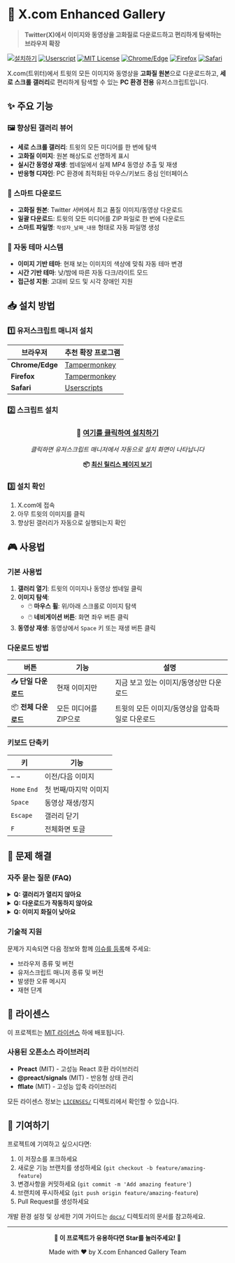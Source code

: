 # 🚀 X.com Enhanced Gallery

> **Twitter(X)에서 이미지와 동영상을 고화질로 다운로드하고 편리하게 탐색하는
> 브라우저 확장**

[![설치하기](https://img.shields.io/badge/설치하기-클릭-brightgreen?style=for-the-badge)](https://github.com/PiesP/xcom-enhanced-gallery/releases/latest/download/xcom-enhanced-gallery.user.js)
[![Userscript](https://img.shields.io/badge/Userscript-Ready-orange)](https://github.com/OpenUserJS/OpenUserJS.org/wiki/Userscript-Beginners-HOWTO)
[![MIT License](https://img.shields.io/badge/License-MIT-green.svg)](LICENSE)
[![Chrome/Edge](https://img.shields.io/badge/Chrome%2FEdge-지원-4285F4)](https://www.google.com/chrome/)
[![Firefox](https://img.shields.io/badge/Firefox-지원-FF7139)](https://www.mozilla.org/firefox/)
[![Safari](https://img.shields.io/badge/Safari-지원-00D4FF)](https://www.apple.com/safari/)

X.com(트위터)에서 트윗의 모든 이미지와 동영상을 **고화질 원본**으로
다운로드하고, **세로 스크롤 갤러리**로 편리하게 탐색할 수 있는 **PC 환경 전용**
유저스크립트입니다.

## ✨ 주요 기능

### 🖼️ 향상된 갤러리 뷰어

- **세로 스크롤 갤러리**: 트윗의 모든 미디어를 한 번에 탐색
- **고화질 이미지**: 원본 해상도로 선명하게 표시
- **실시간 동영상 재생**: 썸네일에서 실제 MP4 동영상 추출 및 재생
- **반응형 디자인**: PC 환경에 최적화된 마우스/키보드 중심 인터페이스

### 💾 스마트 다운로드

- **고화질 원본**: Twitter 서버에서 최고 품질 이미지/동영상 다운로드
- **일괄 다운로드**: 트윗의 모든 미디어를 ZIP 파일로 한 번에 다운로드
- **스마트 파일명**: `작성자_날짜_내용` 형태로 자동 파일명 생성

### 🎨 자동 테마 시스템

- **이미지 기반 테마**: 현재 보는 이미지의 색상에 맞춰 자동 테마 변경
- **시간 기반 테마**: 낮/밤에 따른 자동 다크/라이트 모드
- **접근성 지원**: 고대비 모드 및 시각 장애인 지원

## 📥 설치 방법

### 1️⃣ 유저스크립트 매니저 설치

| 브라우저        | 추천 확장 프로그램                                                                                      |
| --------------- | ------------------------------------------------------------------------------------------------------- |
| **Chrome/Edge** | [Tampermonkey](https://chrome.google.com/webstore/detail/tampermonkey/dhdgffkkebhmkfjojejmpbldmpobfkfo) |
| **Firefox**     | [Tampermonkey](https://addons.mozilla.org/firefox/addon/tampermonkey/)                                  |
| **Safari**      | [Userscripts](https://apps.apple.com/app/userscripts/id1463298887)                                      |

### 2️⃣ 스크립트 설치

<div align="center">

### 🔗 **[여기를 클릭하여 설치하기](https://github.com/PiesP/xcom-enhanced-gallery/releases/latest/download/xcom-enhanced-gallery.user.js)**

_클릭하면 유저스크립트 매니저에서 자동으로 설치 화면이 나타납니다_

**📦
[최신 릴리스 페이지 보기](https://github.com/PiesP/xcom-enhanced-gallery/releases)**

</div>

### 3️⃣ 설치 확인

1. X.com에 접속
2. 아무 트윗의 이미지를 클릭
3. 향상된 갤러리가 자동으로 실행되는지 확인

## 🎮 사용법

### 기본 사용법

1. **갤러리 열기**: 트윗의 이미지나 동영상 썸네일 클릭
2. **이미지 탐색**:
   - 🖱️ **마우스 휠**: 위/아래 스크롤로 이미지 탐색
   - 🖱️ **네비게이션 버튼**: 화면 좌우 버튼 클릭
3. **동영상 재생**: 동영상에서 `Space` 키 또는 재생 버튼 클릭

### 다운로드 방법

| 버튼                 | 기능                  | 설명                                            |
| -------------------- | --------------------- | ----------------------------------------------- |
| 📥 **단일 다운로드** | 현재 이미지만         | 지금 보고 있는 이미지/동영상만 다운로드         |
| 📦 **전체 다운로드** | 모든 미디어를 ZIP으로 | 트윗의 모든 이미지/동영상을 압축파일로 다운로드 |

### 키보드 단축키

| 키           | 기능                  |
| ------------ | --------------------- |
| `←` `→`      | 이전/다음 이미지      |
| `Home` `End` | 첫 번째/마지막 이미지 |
| `Space`      | 동영상 재생/정지      |
| `Escape`     | 갤러리 닫기           |
| `F`          | 전체화면 토글         |

## 🔧 문제 해결

### 자주 묻는 질문 (FAQ)

<details>
<summary><strong>Q: 갤러리가 열리지 않아요</strong></summary>

**해결 방법**:

1. 유저스크립트 매니저가 활성화되어 있는지 확인
2. 스크립트가 x.com 도메인에서 실행되도록 설정되어 있는지 확인
3. 브라우저를 새로고침 후 다시 시도

</details>

<details>
<summary><strong>Q: 다운로드가 작동하지 않아요</strong></summary>

**해결 방법**:

1. 브라우저의 팝업 차단 해제
2. 다운로드 폴더에 쓰기 권한이 있는지 확인
3. 브라우저의 파일 다운로드 설정 확인

</details>

<details>
<summary><strong>Q: 이미지 화질이 낮아요</strong></summary>

**해결 방법**:

1. 스크립트가 최신 버전인지 확인
2. 네트워크 연결 상태 확인
3. 트위터 서버의 원본 이미지 가용성 확인

</details>

### 기술적 지원

문제가 지속되면 다음 정보와 함께
[이슈를 등록](https://github.com/PiesP/xcom-enhanced-gallery/issues)해 주세요:

- 브라우저 종류 및 버전
- 유저스크립트 매니저 종류 및 버전
- 발생한 오류 메시지
- 재현 단계

## 📄 라이센스

이 프로젝트는 [MIT 라이센스](LICENSE) 하에 배포됩니다.

### 사용된 오픈소스 라이브러리

- **Preact** (MIT) - 고성능 React 호환 라이브러리
- **@preact/signals** (MIT) - 반응형 상태 관리
- **fflate** (MIT) - 고성능 압축 라이브러리

모든 라이센스 정보는 [`LICENSES/`](LICENSES/) 디렉토리에서 확인할 수 있습니다.

## 🤝 기여하기

프로젝트에 기여하고 싶으시다면:

1. 이 저장소를 포크하세요
2. 새로운 기능 브랜치를 생성하세요 (`git checkout -b feature/amazing-feature`)
3. 변경사항을 커밋하세요 (`git commit -m 'Add amazing feature'`)
4. 브랜치에 푸시하세요 (`git push origin feature/amazing-feature`)
5. Pull Request를 생성하세요

개발 환경 설정 및 상세한 기여 가이드는 [`docs/`](docs/) 디렉토리의 문서를
참고하세요.

---

<div align="center">

**🌟 이 프로젝트가 유용하다면 Star를 눌러주세요! 🌟**

Made with ❤️ by X.com Enhanced Gallery Team

</div>

